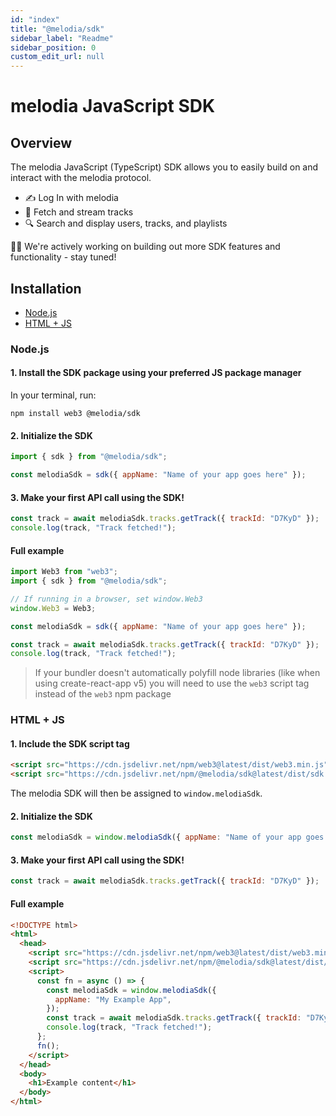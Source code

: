 ```yaml
---
id: "index"
title: "@melodia/sdk"
sidebar_label: "Readme"
sidebar_position: 0
custom_edit_url: null
---
```


# melodia JavaScript SDK

## Overview

The melodia JavaScript (TypeScript) SDK allows you to easily build on and interact with the melodia protocol.

- ✍️ Log In with melodia
- 🎵 Fetch and stream tracks
- 🔍 Search and display users, tracks, and playlists

👷‍♀️ We're actively working on building out more SDK features and functionality - stay tuned!

## Installation

- [Node.js](#nodejs)
- [HTML + JS](#html--js)

### Node.js

#### 1. Install the SDK package using your preferred JS package manager

In your terminal, run:

```bash"
npm install web3 @melodia/sdk
```

#### 2. Initialize the SDK

```js
import { sdk } from "@melodia/sdk";

const melodiaSdk = sdk({ appName: "Name of your app goes here" });
```

#### 3. Make your first API call using the SDK!

```js
const track = await melodiaSdk.tracks.getTrack({ trackId: "D7KyD" });
console.log(track, "Track fetched!");
```

#### Full example

```js title="app.js" showLineNumbers
import Web3 from "web3";
import { sdk } from "@melodia/sdk";

// If running in a browser, set window.Web3
window.Web3 = Web3;

const melodiaSdk = sdk({ appName: "Name of your app goes here" });

const track = await melodiaSdk.tracks.getTrack({ trackId: "D7KyD" });
console.log(track, "Track fetched!");
```

> If your bundler doesn't automatically polyfill node libraries (like when using create-react-app v5) you will need to use the `web3` script tag instead of the `web3` npm package

### HTML + JS

#### 1. Include the SDK script tag

```html
<script src="https://cdn.jsdelivr.net/npm/web3@latest/dist/web3.min.js"></script>
<script src="https://cdn.jsdelivr.net/npm/@melodia/sdk@latest/dist/sdk.min.js"></script>
```

The melodia SDK will then be assigned to `window.melodiaSdk`.

#### 2. Initialize the SDK

```js
const melodiaSdk = window.melodiaSdk({ appName: "Name of your app goes here" });
```

#### 3. Make your first API call using the SDK!

```js
const track = await melodiaSdk.tracks.getTrack({ trackId: "D7KyD" });
```

#### Full example

```html title="index.html" showLineNumbers
<!DOCTYPE html>
<html>
  <head>
    <script src="https://cdn.jsdelivr.net/npm/web3@latest/dist/web3.min.js"></script>
    <script src="https://cdn.jsdelivr.net/npm/@melodia/sdk@latest/dist/sdk.min.js"></script>
    <script>
      const fn = async () => {
        const melodiaSdk = window.melodiaSdk({
          appName: "My Example App",
        });
        const track = await melodiaSdk.tracks.getTrack({ trackId: "D7KyD" });
        console.log(track, "Track fetched!");
      };
      fn();
    </script>
  </head>
  <body>
    <h1>Example content</h1>
  </body>
</html>
```
